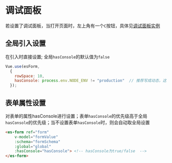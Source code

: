 # 调试面板
若设置了调试面板，当打开页面时，左上角有一个`C`按钮，具体见[调试面板实例](https://chengaohe45.github.io/vue-easy-form-docs/demo/#/es-function)

## 全局引入设置

在引入时直接设置; 全局`hasConsole`的默认值为`false`

```js
Vue.use(esForm, 
  { 
    rowSpace: 10,
    hasConsole: process.env.NODE_ENV != "production"  // 推荐写成动态，这样编译时不用修改；
  });
```

## 表单属性设置

对表单的属性hasConsole进行设置；表单`hasConsole`的优先级高于全局`hasConsole`的优先级；当不设置表单`hasConsole`时，则会自动取全局设置

```html
<es-form ref="form" 
    v-model="formValue"
    :schema="formSchema" 
    :global="global" 
    :hasConsole="hasConsole"> <!-- hasConsole为true/false  -->
</es-form>
```
